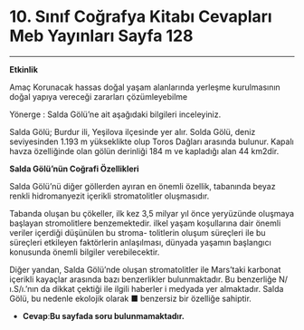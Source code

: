 # 10. Sınıf Coğrafya Kitabı Cevapları Meb Yayınları Sayfa 128

---

**Etkinlik**

Amaç Korunacak hassas doğal yaşam alanlarında yerleşme kurulmasının doğal yapıya vereceği zararları çözümleyebilme

 Yönerge : Salda Gölü’ne ait aşağıdaki bilgileri inceleyiniz.

Salda Gölü; Burdur ili, Yeşilova ilçesinde yer alır. Solda Gölü, deniz seviyesinden 1.193 m yükseklikte olup Toros Dağları arasında bulunur. Kapalı havza özelliğinde olan gölün derinliği 184 m ve kapladığı alan 44 km2dir.

**Salda Gölü’nün Coğrafi Özellikleri**

Salda Gölü’nü diğer göllerden ayıran en önemli özellik, tabanında beyaz renkli hidromanyezit içerikli stromatolitler oluşmasıdır.

Tabanda oluşan bu çökeller, ilk kez 3,5 milyar yıl önce yeryüzünde oluşmaya başlayan stromolitlere benzemektedir. ilkel yaşam koşullarına dair önemli veriler içerdiği düşünülen bu stroma- tolitlerin oluşum süreçleri ile bu süreçleri etkileyen faktörlerin anlaşılması, dünyada yaşamın başlangıcı konusunda önemli bilgiler verebilecektir.

Diğer yandan, Salda Gölü’nde oluşan stromatolitler ile Mars’taki karbonat içerikli kayaçlar arasında bazı benzerlikler bulunmaktadır. Bu benzerliğe N/ı.S/ı.’nın da dikkat çektiği ile ilgili haberler i medyada yer almaktadır. Salda Gölü, bu nedenle ekolojik olarak ■ benzersiz bir özelliğe sahiptir.

-   **Cevap**:**Bu sayfada soru bulunmamaktadır.**